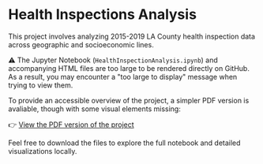 # Health Inspections Analysis

This project involves analyzing 2015-2019 LA County health inspection data across geographic and socioeconomic lines.

⚠️ The Jupyter Notebook (`HealthInspectionAnalysis.ipynb`) and accompanying HTML files are too large to be rendered directly on GitHub. As a result, you may encounter a "too large to display" message when trying to view them.

To provide an accessible overview of the project, a simpler PDF version is avaliable, though with some visual elements missing:

👉 [View the PDF version of the project](https://github.com/jrkruser/health_inspections/blob/main/Health_Inspections_Analysis.pdf)

Feel free to download the files to explore the full notebook and detailed visualizations locally.
